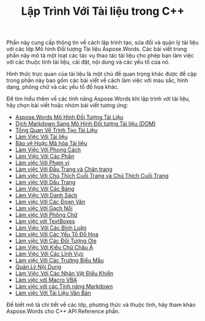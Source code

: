 ﻿---
title: Lập Trình Với Tài liệu trong C++
second_title: Aspose.Words cho C++
articleTitle: Lập Trình Với Tài liệu
linktitle: Lập Trình Với Tài liệu
type: docs
description: "Sử dụng các lớp Mô hình Đối tượng Tài liệu Aspose.Words để lập trình tạo, sửa đổi và quản lý tài liệu bằng C++. Làm việc với các thuộc tính tài liệu, cài đặt và nội dung, cũng như với giao diện tài liệu thông qua việc quản lý màu sắc, hình dạng, phông chữ và đồ họa khác."
weight: 50
url: /vi/cpp/programming-with-documents/
---

Phần này cung cấp thông tin về cách lập trình tạo, sửa đổi và quản lý tài liệu với các lớp Mô hình Đối tượng Tài liệu Aspose.Words. Các bài viết trong phần này mô tả một loạt các tác vụ thao tác tài liệu cho phép bạn làm việc với các thuộc tính tài liệu, cài đặt, nội dung và các yếu tố của nó.

Hình thức trực quan của tài liệu là một chủ đề quan trọng khác được đề cập trong phần này bao gồm các bài viết về cách làm việc với màu sắc, hình dạng, phông chữ và các yếu tố đồ họa khác.

Để tìm hiểu thêm về các tính năng Aspose.Words khi lập trình với tài liệu, hãy chọn bài viết hoặc nhóm bài viết tương ứng:

- [Aspose.Words Mô Hình Đối Tượng Tài Liệu](/words/cpp/aspose-words-document-object-model/)
- [Dịch Markdown Sang Mô Hình Đối tượng Tài liệu (DOM)](/words/cpp/translate-markdown-to-document-object-model/)
- [Tổng Quan Về Trình Tạo Tài Liệu](/words/cpp/document-builder-overview/)
- [Làm Việc Với Tài liệu](/words/cpp/working-with-document/)
- [Bảo vệ Hoặc Mã hóa Tài liệu](/words/cpp/protect-or-encrypt-a-document/)
- [Làm Việc Với Phong Cách](/words/cpp/working-with-styles-and-themes/)
- [Làm Việc Với Các Phần](/words/cpp/working-with-sections/)
- [Làm việc Với Phạm vi](/words/cpp/working-with-ranges/)
- [Làm việc Với Đầu Trang và Chân trang](/words/cpp/working-with-headers-and-footers/)
- [Làm việc Với Chú Thích Cuối Trang và Chú Thích Cuối Trang](/words/cpp/working-with-footnote-and-endnote/)
- [Làm việc Với Dấu Trang](/words/cpp/working-with-bookmarks/)
- [Làm Việc Với Các Bảng](/words/cpp/working-with-tables/)
- [Làm Việc Với Danh Sách](/words/cpp/working-with-lists/)
- [Làm việc Với Các Đoạn Văn](/words/cpp/working-with-paragraphs/)
- [Làm việc Với Gạch Nối](/words/cpp/working-with-hyphenation/)
- [Làm việc Với Phông Chữ](/words/cpp/working-with-fonts/)
- [Làm việc với TextBoxes](/words/cpp/working-with-textboxes/)
- [Làm Việc Với Các Bình Luận](/words/cpp/working-with-comments/)
- [Làm việc Với Các Yếu Tố Đồ Họa](/words/cpp/working-with-graphic-elements/)
- [Làm việc Với Các Đối Tượng Ole](/words/cpp/working-with-ole-objects/)
- [Làm Việc Với Kiểu Chữ Châu Á](/words/cpp/working-with-asian-typography/)
- [Làm Việc Với Các Lĩnh Vực](/words/cpp/working-with-fields/)
- [Làm việc Với Các Trường Biểu Mẫu](/words/cpp/working-with-form-fields/)
- [Quản Lý Nội Dung](/words/cpp/contents-management/)
- [Làm Việc Với Các Nhân Vật Điều Khiển](/words/cpp/working-with-control-characters/)
- [Làm việc với Macro VBA ](/words/cpp/working-with-vba-macros/)
- [Làm việc với các Tính năng Markdown ](/words/cpp/working-with-markdown-features/)
- [Làm việc Với Tài Liệu Văn Bản](/words/cpp/working-with-text-document/)

Để biết mô tả chi tiết về các lớp, phương thức và thuộc tính, hãy tham khảo Aspose.Words cho C++ API Reference phần.